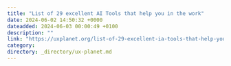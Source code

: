 ```yaml
---
title: "List of 29 excellent AI Tools that help you in the work"
date: 2024-06-02 14:50:32 +0000
dateadded: 2024-06-03 00:00:49 +0100
description: ""
link: "https://uxplanet.org/list-of-29-excellent-ia-tools-that-help-you-in-the-work-05495b8e4c0b?source=rss----819cc2aaeee0---4"
category:
directory: _directory/ux-planet.md
---
```

